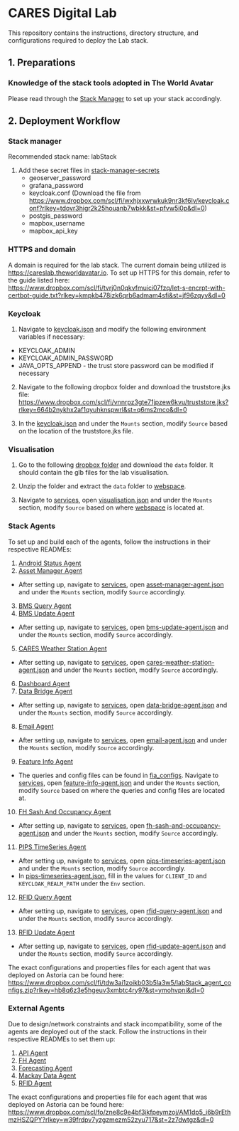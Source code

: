 # CARES Digital Lab
This repository contains the instructions, directory structure, and configurations required to deploy the Lab stack. 

## 1. Preparations
### Knowledge of the stack tools adopted in The World Avatar
Please read through the [Stack Manager](https://github.com/cambridge-cares/TheWorldAvatar/tree/main/Deploy/stacks/dynamic/stack-manager) to set up your stack accordingly.

## 2. Deployment Workflow
### Stack manager
Recommended stack name: labStack

1) Add these secret files in [stack-manager-secrets]
    - geoserver_password
    - grafana_password
    - keycloak.conf (Download the file from https://www.dropbox.com/scl/fi/wxhjxxwrwkuk9nr3kf6lv/keycloak.conf?rlkey=tdovr3higr2k25houanb7wbkk&st=pfvw5i0p&dl=0)
	- postgis_password
	- mapbox_username
	- mapbox_api_key

### HTTPS and domain
A domain is required for the lab stack. The current domain being utilized is https://careslab.theworldavatar.io. To set up HTTPS for this domain, refer to the guide listed here: https://www.dropbox.com/scl/fi/tvrj0n0qkvfmuici07fzq/let-s-encrpt-with-certbot-guide.txt?rlkey=kmpkb478izk6qrb6admam4sfi&st=jf96zqyv&dl=0

### Keycloak
1. Navigate to [keycloak.json] and modify the following environment variables if necessary:
- KEYCLOAK_ADMIN 
- KEYCLOAK_ADMIN_PASSWORD
- JAVA_OPTS_APPEND - the trust store password can be modified if necessary

2. Navigate to the following dropbox folder and download the truststore.jks file:
https://www.dropbox.com/scl/fi/vnnrpz3gte71jpzew6kvu/truststore.jks?rlkey=664b2nykhx2af1qyuhknspwrl&st=q6ms2mco&dl=0

3. In the [keycloak.json] and under the `Mounts` section, modify `Source` based on the location of the truststore.jks file.

### Visualisation
1. Go to the following [dropbox folder](https://www.dropbox.com/scl/fi/hztcpc0fxz2ql8jimsm3u/data.zip?rlkey=ejdv5e85l6gmfq7ka1zadxpae&st=7mua6kbp&dl=0) and download the `data` folder. It should contain the glb files for the lab visualisation.

2. Unzip the folder and extract the `data` folder to [webspace].

3. Navigate to [services], open [visualisation.json] and under the `Mounts` section, modify `Source` based on where [webspace] is located at.

### Stack Agents
To set up and build each of the agents, follow the instructions in their respective READMEs:
1. [Android Status Agent](https://github.com/cambridge-cares/TheWorldAvatar/tree/main/Agents/AndroidStatusAgent)
2. [Asset Manager Agent](https://github.com/cambridge-cares/TheWorldAvatar/tree/main/Agents/AssetManagerAgent)
- After setting up, navigate to [services], open [asset-manager-agent.json] and under the `Mounts` section, modify `Source` accordingly.
3. [BMS Query Agent](https://github.com/cambridge-cares/TheWorldAvatar/tree/main/Agents/BMSQueryAgent)
4. [BMS Update Agent](https://github.com/cambridge-cares/TheWorldAvatar/tree/main/Agents/BMSUpdateAgent)
- After setting up, navigate to [services], open [bms-update-agent.json] and under the `Mounts` section, modify `Source` accordingly.
5. [CARES Weather Station Agent](https://github.com/cambridge-cares/TheWorldAvatar/tree/main/Agents/CARESWeatherStationAgent)
- After setting up, navigate to [services], open [cares-weather-station-agent.json] and under the `Mounts` section, modify `Source` accordingly.
6. [Dashboard Agent](https://github.com/cambridge-cares/TheWorldAvatar/tree/main/Agents/DashboardAgent)
7. [Data Bridge Agent](https://github.com/cambridge-cares/TheWorldAvatar/tree/main/Agents/DataBridgeAgent)
- After setting up, navigate to [services], open [data-bridge-agent.json] and under the `Mounts` section, modify `Source` accordingly.
8. [Email Agent](https://github.com/cambridge-cares/TheWorldAvatar/tree/main/Agents/EmailAgent)
- After setting up, navigate to [services], open [email-agent.json] and under the `Mounts` section, modify `Source` accordingly.
9. [Feature Info Agent](https://github.com/cambridge-cares/TheWorldAvatar/tree/main/Agents/FeatureInfoAgent)
- The queries and config files can be found in [fia_configs]. Navigate to [services], open [feature-info-agent.json] and under the `Mounts` section, modify `Source` based on where the queries and config files are located at. 
10. [FH Sash And Occupancy Agent](https://github.com/cambridge-cares/TheWorldAvatar/tree/main/Agents/FHSashAndOccupancyAgent)
- After setting up, navigate to [services], open [fh-sash-and-occupancy-agent.json] and under the `Mounts` section, modify `Source` accordingly.
11. [PIPS TimeSeries Agent](https://github.com/cambridge-cares/TheWorldAvatar/tree/main/Agents/PIPSTimeSeriesAgent)
- After setting up, navigate to [services], open [pips-timeseries-agent.json] and under the `Mounts` section, modify `Source` accordingly.
- In [pips-timeseries-agent.json], fill in the values for `CLIENT_ID` and `KEYCLOAK_REALM_PATH` under the `Env` section.
12. [RFID Query Agent](https://github.com/cambridge-cares/TheWorldAvatar/tree/main/Agents/RFIDQueryAgent)
- After setting up, navigate to [services], open [rfid-query-agent.json] and under the `Mounts` section, modify `Source` accordingly.
13. [RFID Update Agent](https://github.com/cambridge-cares/TheWorldAvatar/tree/main/Agents/RFIDUpdateAgent)
- After setting up, navigate to [services], open [rfid-update-agent.json] and under the `Mounts` section, modify `Source` accordingly.

The exact configurations and properties files for each agent that was deployed on Astoria can be found here: 
https://www.dropbox.com/scl/fi/tdw3ai1zoikb03b5la3w5/labStack_agent_configs.zip?rlkey=hb8q6z3e5hgeuv3xmbtc4ry97&st=ymohvpni&dl=0

### External Agents
Due to design/network constraints and stack incompatibility, some of the agents are deployed out of the stack. Follow the instructions in their respective READMEs to set them up:
1. [API Agent](https://github.com/cambridge-cares/TheWorldAvatar/tree/main/Agents/APIAgent)
2. [FH Agent](https://github.com/cambridge-cares/TheWorldAvatar/tree/main/Agents/FHAgent)
3. [Forecasting Agent](https://github.com/cambridge-cares/TheWorldAvatar/tree/main/Agents/ForecastingAgent)
4. [Mackay Data Agent](https://github.com/cambridge-cares/TheWorldAvatar/tree/main/Agents/MackayDataAgent)
5. [RFID Agent](https://github.com/cambridge-cares/TheWorldAvatar/tree/main/Agents/RFIDAgent)

The exact configurations and properties file for each agent that was deployed on Astoria can be found here:
https://www.dropbox.com/scl/fo/zne8c9e4bf3ikfpeymzoj/AM1dp5_i6b9rEthmzHSZQPY?rlkey=w39frdpv7yzgzmezm52zyu717&st=2z7dwtgz&dl=0


[stack-manager-secrets]: ./stack-manager/inputs/secrets/
[webspace]: ./stack-manager/inputs/data/webspace/
[services]: ./stack-manager/inputs/config/services/
[stack-manager]: ./stack-manager/
[asset-manager-agent.json]: ./stack-manager/inputs/config/services/asset-manager-agent.json
[bms-update-agent.json]: ./stack-manager/inputs/config/services/bms-update-agent.json
[cares-weather-station-agent.json]: ./stack-manager/inputs/config/services/cares-weather-station-agent.json
[data-bridge-agent.json]: ./stack-manager/inputs/config/services/data-bridge-agent.json
[email-agent.json]: ./stack-manager/inputs/config/services/email-agent.json
[feature-info-agent.json]: ./stack-manager/inputs/config/services/feature-info-agent.json
[fh-sash-and-occupancy-agent.json]: ./stack-manager/inputs/config/services/fh-sash-and-occupancy-agent.json
[pips-timeseries-agent.json]: ./stack-manager/inputs/config/services/pips-timeseries-agent.json
[rfid-query-agent.json]: ./stack-manager/inputs/config/services/rfid-query-agent.json
[rfid-update-agent.json]: ./stack-manager/inputs/config/services/rfid-update-agent.json
[visualisation.json]: ./stack-manager/inputs/config/services/visualisation.json
[keycloak.json]: ./stack-manager/inputs/config/services/keycloak.json
[fia_configs]: ./fia_configs/
